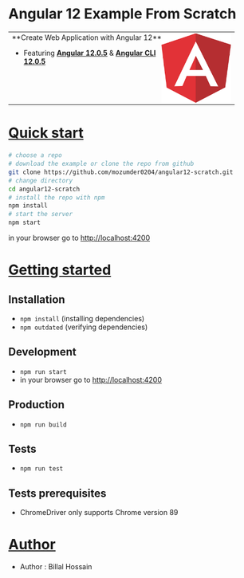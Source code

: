 # Angular 12 Example From Scratch

<table>
<tr>
<td>
  <a href="https://mozumder0204.github.io/billal.hossain/" target="_blank">
    <img src="src/assets/images/angular.png" align="right"
    alt="Angular 12 Example Scratch" width="140" height="140">
  </a>
**Create Web Application with Angular 12** </br>


* Featuring [**Angular 12.0.5**](https://github.com/angular/angular/releases) & [**Angular CLI 12.0.5**](https://github.com/angular/angular-cli/releases/)


</td>
</tr>
</table>

# [Quick start](#quick-start)

```bash
# choose a repo
# download the example or clone the repo from github
git clone https://github.com/mozumder0204/angular12-scratch.git
# change directory
cd angular12-scratch
# install the repo with npm
npm install
# start the server
npm start
```

in your browser go to [http://localhost:4200](http://localhost:4200)

# [Getting started](#getting-started)

## Installation

- `npm install` (installing dependencies)
- `npm outdated` (verifying dependencies)

## Development

- `npm run start`
- in your browser go to [http://localhost:4200](http://localhost:4200)

## Production

- `npm run build`

## Tests

- `npm run test`

## Tests prerequisites

- ChromeDriver only supports Chrome version 89

# [Author](#author)

- Author : Billal Hossain
